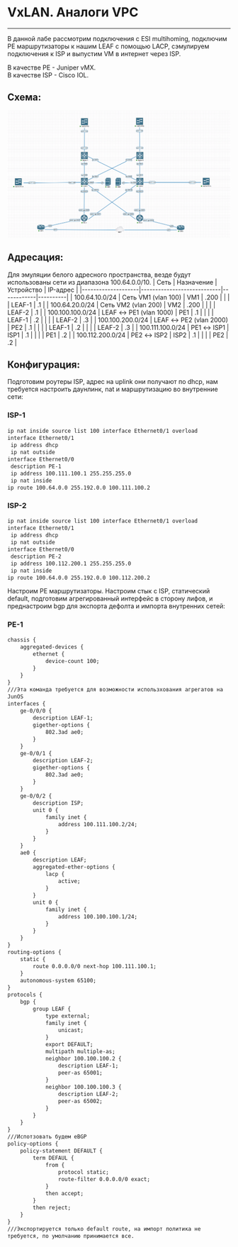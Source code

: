 # VxLAN. Аналоги VPC
---

В данной лабе рассмотрим подключения с ESI multihoming, подключим PE маршрутизаторы к нашим LEAF с помощью LACP, сэмулируем подключения к ISP и выпустим VM в интернет через ISP.

В качестве PE - Juniper vMX.\
В качестве ISP - Cisco IOL.

## Схема:
![img_1.png](scheme.png)

## Адресация:

Для эмуляции белого адресного пространства, везде будут использованы сети из диапазона 100.64.0.0/10.
| Сеть               | Назначение                 | Устройство | IP-адрес |
|--------------------|----------------------------|------------|----------|
| 100.64.10.0/24     | Сеть VM1 (vlan 100)        | VM1        | .200     |
|                    |                            | LEAF-1     | .1       |
| 100.64.20.0/24     | Сеть VM2 (vlan 200)        | VM2        | .200     |
|                    |                            | LEAF-2     | .1       |
| 100.100.100.0/24   | LEAF ↔ PE1 (vlan 1000)     | PE1        | .1       |
|                    |                            | LEAF-1     | .2       |
|                    |                            | LEAF-2     | .3       |
| 100.100.200.0/24   | LEAF ↔ PE2 (vlan 2000)     | PE2        | .1       |
|                    |                            | LEAF-1     | .2       |
|                    |                            | LEAF-2     | .3       |
| 100.111.100.0/24   | PE1 ↔ ISP1                 | ISP1       | .1       |
|                    |                            | PE1        | .2       |
| 100.112.200.0/24   | PE2 ↔ ISP2                 | ISP2       | .1       |
|                    |                            | PE2        | .2       |

## Конфигурация:

Подготовим роутеры ISP, адрес на uplink они получают по dhcp, нам требуется настроить даунлинк, nat и маршрутизацию во внутренние сети:
### ISP-1
```
ip nat inside source list 100 interface Ethernet0/1 overload
interface Ethernet0/1
 ip address dhcp
 ip nat outside
interface Ethernet0/0
 description PE-1
 ip address 100.111.100.1 255.255.255.0
 ip nat inside
ip route 100.64.0.0 255.192.0.0 100.111.100.2
```
### ISP-2
```
ip nat inside source list 100 interface Ethernet0/1 overload
interface Ethernet0/1
 ip address dhcp
 ip nat outside
interface Ethernet0/0
 description PE-2
 ip address 100.112.200.1 255.255.255.0
 ip nat inside
ip route 100.64.0.0 255.192.0.0 100.112.200.2
```

Настроим PE маршрутизаторы. Настроим стык с ISP, статический default, подготовим агрегированный интерфейс в сторону лифов, и преднастроим bgp для экспорта дефолта и импорта внутренних сетей:
### PE-1
```
chassis {
    aggregated-devices {
        ethernet {
            device-count 100;           
        }
    }
}
///Эта команда требуется для возможности использхования агрегатов на JunOS
interfaces {
    ge-0/0/0 {
        description LEAF-1;
        gigether-options {
            802.3ad ae0;
        }
    }
    ge-0/0/1 {
        description LEAF-2;
        gigether-options {
            802.3ad ae0;
        }
    }
    ge-0/0/2 {
        description ISP;
        unit 0 {
            family inet {
                address 100.111.100.2/24;
            }
        }                               
    }
    ae0 {
        description LEAF;
        aggregated-ether-options {
            lacp {
                active;
            }
        }
        unit 0 {
            family inet {
                address 100.100.100.1/24;
            }
        }
    }
}
routing-options {
    static {
        route 0.0.0.0/0 next-hop 100.111.100.1;
    }
    autonomous-system 65100;
}
protocols {
    bgp {                               
        group LEAF {
            type external;
            family inet {
                unicast;
            }
            export DEFAULT;
            multipath multiple-as;
            neighbor 100.100.100.2 {
                description LEAF-1;
                peer-as 65001;
            }
            neighbor 100.100.100.3 {
                description LEAF-2;
                peer-as 65002;
            }
        }
    }
}
///Испотзовать будем eBGP
policy-options {
    policy-statement DEFAULT {
        term DEFAUL {
            from {                      
                protocol static;
                route-filter 0.0.0.0/0 exact;
            }
            then accept;
        }
        then reject;
    }
}
///Экспортируется только default route, на импорт политика не требуется, по умолчанию принимается все.
```

